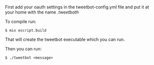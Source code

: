 First add your oauth settings in the tweetbot-config.yml file and put it at your
home with the name *.tweetboth*

To compile run:
```
$ mix escript.build
```
That will create the tweetbot executable which you can run.

Then you can run:
```
$ ./tweetbot <message>
```
